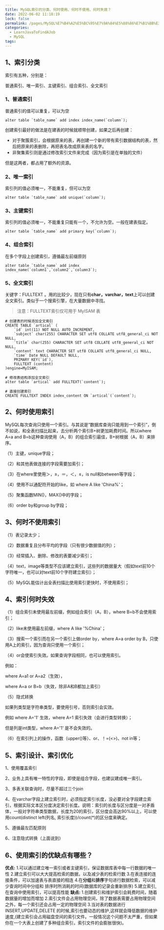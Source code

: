 ```yaml
---
title: MySQL索引的分类、何时使用、何时不使用、何时失效？
date: 2022-06-02 11:18:19
lock: false
permalink: /pages/MySQL%E7%B4%A2%E5%BC%95%E7%9A%84%E5%88%86%E7%B1%BB%E3%80%81%E4%BD%95%E6%97%B6%E4%BD%BF%E7%94%A8%E3%80%81%E4%BD%95%E6%97%B6%E4%B8%8D%E4%BD%BF%E7%94%A8%E3%80%81%E4%BD%95%E6%97%B6%E5%A4%B1%E6%95%88%EF%BC%9F
categories:
  - LearnJavaToFindAJob
  - MySQL
tags:
---
```

## 1、索引分类

索引有五种，分别是：

普通索引、唯一索引、主键索引、组合索引、全文索引

### 1、普通索引

普通索引的值可以重复，可以为空

```mysql
alter table `table_name` add index index_name(`column`);
```

创建索引最好的做法是在建表的时候就顺带创建，如果之后再创建：

- 对于聚簇索引，会根据原来的表，再创建一个新的带有索引数据结构的表，然后把原来的表删除，再把表名改成原来表的名字。
- 非聚集索引则是通过修改索引文件来完成（因为索引是在单独的文件）

但是这两者，都占用了额外的资源。



### 2、唯一索引

索引列的值必须唯一，不能重复，但可以为空

```mysql
alter table `table_name` add unique(`column`);
```

### 3、主键索引

索引列的值必须唯一，不能重复只能有一个，不允许为空。一般在建表指定。

```mysql
alter table `table_name` add primary key(`column`);
```

### 4、组合索引

在多个字段上创建索引，遵循最左前缀原则

```mysql
alter table `table_name` add index index_name(`column1`,`column2`,`column3`);
```

### 5、全文索引

关键字：FULLTEXT 。用的比较少，现在只有**char，varchar，text**上可以创建全文索引。类似于一个搜索引擎，在大量数据中寻找。

> 注意：FULLTEXT索引仅可用于 MyISAM 表

```mysql
# 创建表的时候添加全文索引
CREATE TABLE `artical` (
    `id` int(11) NOT NULL AUTO_INCREMENT,
    `subject` char(255) CHARACTER SET utf8 COLLATE utf8_general_ci NOT NULL,
    `title` char(255) CHARACTER SET utf8 COLLATE utf8_general_ci NOT NULL,
    `content` text CHARACTER SET utf8 COLLATE utf8_general_ci NULL,
    `time` Date NULL DEFAULT NULL,
    PRIMARY KEY(`id`),
    FULLTEXT (content)
)engine=MyISAM;

# 修改表结构添加全文索引
alter table `artical` add FULLTEXT(`content`);

# 直接创建索引
CREATE FULLTEXT INDEX index_content ON `artical`(`content`);
```

## 2、何时使用索引

MySQL每次查询只使用一个索引。与其说是“数据库查询只能用到一个索引”，倒不如说，和全表扫描比起来，去分析两个索引B+树更加耗费时间。所以where A=a and B=b这种查询使用（A，B）的组合索引最佳，B+树根据（A，B）来排序。

（1）主键，unique字段；

（2）和其他表做连接的字段需要加索引；

（3）在where里使用＞，≥，＝，＜，≤，is null和between等字段；

（4）使用不以通配符开始的like，如 where A like 'China%'；

（5）聚集函数MIN()，MAX()中的字段；

（6）order by和group by字段；



## 3、何时不使用索引

（1）表记录太少； 

（2）数据重复且分布平均的字段（只有很少数据值的列）；

（3）经常插入、删除、修改的表要减少索引；

（4）text，image等类型不应该建立索引，这些列的数据量大（假如text前10个字符唯一，也可以对text前10个字符建立索引）；

（5）MySQL能估计出全表扫描比使用索引更快时，不使用索引；



## 4、索引何时失效

 （1）组合索引未使用最左前缀，例如组合索引（A，B），where B=b不会使用索引；

（2）like未使用最左前缀，where A like '%China'；

（3）搜索一个索引而在另一个索引上做order by，where A=a order by B，只使用A上的索引，因为查询只使用一个索引；

（4）or会使索引失效。如果查询字段相同，也可以使用索引。

例如：

where A=a1 or A=a2（生效），

where A=a or B=b（失效，除非A和B都加上索引）

（5）隐式转换

如果列类型是字符串类型，要使用引号，否则索引会实效。

例如 where A='1' 生效，where A=1 索引失效（会进行类型转换）；

但是列是int类型，where A='1'  是不会失效的。

（6）在索引列上的操作，函数（upper()等）、or、！=(<>)、not in等；



## 5、索引设计、索引优化 

1、使用覆盖索引

2、业务上具有唯一特性的字段，即使是组合字段，也建议建成唯一索引。

3、多表关联查询时，尽量不超过三个join

4、在varchar字段上建立索引时，必须指定索引长度，没必要对全字段建立索引，根据实际文本区分度决定索引长度。说明：索引的长度与区分度是一对矛盾体，一般对字符串类型数据，长度为20的索引，区分度会高达90%以上，可以使用count(distinct left(列名, 索引长度))/count(*)的区分度来确定。

5、遵循最左匹配原则

6、注意隐式转换（上面说到）



## 6、使用索引的优缺点有哪些？

**优点:**
1.可以通过建立唯一索引或者主键索引，保证数据库表中每一行数据的唯一性
2.建立索引可以大大提高检索的数据，以及减少表的检索行数
3.在表连接的连接条件，可以加速表与表直接的相连
4.在**分组**和**排序**字句进行数据检索，可以减少查询时间中分组和 排序时所消耗的时间(数据库的记录会重新排序)
5.建立索引,在查询中使用索引，可以提高性能
**缺点:**
1.创建索引和维护索引会耗费时间，随着数据量的增加而增加
2.索引文件会占用物理空间，除了数据表需要占用物理空间之外，每一个索引还会占用一定的物理空间
3.当对表的数据进行 INSERT,UPDATE,DELETE 的时候,索引也要动态的维护,这样就会降低数据的维护速度,(建立索引会占用磁盘空间的索引文件。一般情况这个问题不太严重，但如果你在一个大表上创建了多种组合索引，索引文件的会膨胀很快)。